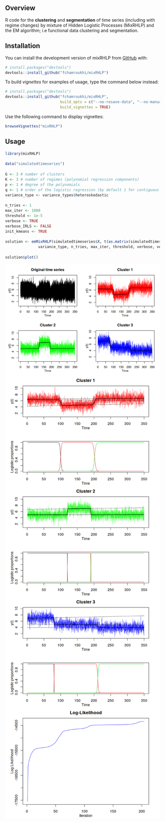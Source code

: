 
<!-- README.md is generated from README.Rmd. Please edit that file -->
Overview
--------

<!-- badges: start -->
<!-- badges: end -->
R code for the **clustering** and **segmentation** of time series (including with regime changes) by mixture of Hidden Logistic Processes (MixRHLP) and the EM algorithm; i.e functional data clustering and segmentation.

Installation
------------

You can install the development version of mixRHLP from [GitHub](https://github.com/) with:

``` r
# install.packages("devtools")
devtools::install_github("fchamroukhi/mixRHLP")
```

To build *vignettes* for examples of usage, type the command below instead:

``` r
# install.packages("devtools")
devtools::install_github("fchamroukhi/mixRHLP", 
                         build_opts = c("--no-resave-data", "--no-manual"), 
                         build_vignettes = TRUE)
```

Use the following command to display vignettes:

``` r
browseVignettes("mixRHLP")
```

Usage
-----

``` r
library(mixRHLP)

data("simulatedtimeseries")

G <- 3 # number of clusters
K <- 3 # number of regimes (polynomial regression components)
p <- 1 # degree of the polynomials
q <- 1 # order of the logistic regression (by default 1 for contiguous segmentation)
variance_type <- variance_types$heteroskedastic

n_tries <- 1
max_iter <- 1000
threshold <- 1e-5
verbose <- TRUE
verbose_IRLS <- FALSE
init_kmeans <- TRUE

solution <- emMixRHLP(simulatedtimeseries$X, t(as.matrix(simulatedtimeseries[,2:30])), G, K, p, q, 
               variance_type, n_tries, max_iter, threshold, verbose, verbose_IRLS, init_kmeans)

solution$plot()
```

<img src="man/figures/README-unnamed-chunk-5-1.png" style="display: block; margin: auto;" /><img src="man/figures/README-unnamed-chunk-5-2.png" style="display: block; margin: auto;" /><img src="man/figures/README-unnamed-chunk-5-3.png" style="display: block; margin: auto;" /><img src="man/figures/README-unnamed-chunk-5-4.png" style="display: block; margin: auto;" /><img src="man/figures/README-unnamed-chunk-5-5.png" style="display: block; margin: auto;" />
